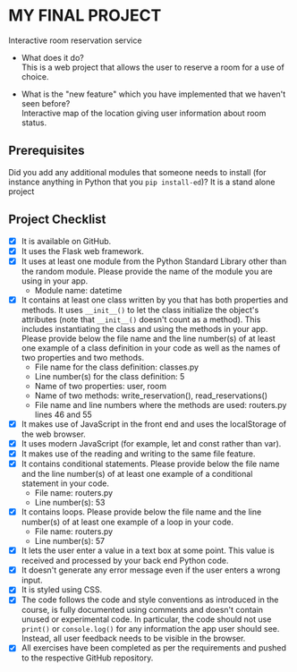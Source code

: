 # MY FINAL PROJECT
Interactive room reservation service

- What does it do?  
  This is a web project that allows the user to reserve a room for a use of choice.

- What is the "new feature" which you have implemented that we haven't seen before?  
  Interactive map of the location giving user information about room status.

## Prerequisites
Did you add any additional modules that someone needs to install (for instance anything in Python that you `pip install-ed`)? 
It is a stand alone project

## Project Checklist
- [x] It is available on GitHub.
- [x] It uses the Flask web framework.
- [x] It uses at least one module from the Python Standard Library other than the random module.
  Please provide the name of the module you are using in your app.
  - Module name: datetime
- [x] It contains at least one class written by you that has both properties and methods. It uses `__init__()` to let the class initialize the object's attributes (note that  `__init__()` doesn't count as a method). This includes instantiating the class and using the methods in your app. Please provide below the file name and the line number(s) of at least one example of a class definition in your code as well as the names of two properties and two methods.
  - File name for the class definition: classes.py
  - Line number(s) for the class definition: 5
  - Name of two properties: user, room
  - Name of two methods: write_reservation(), read_reservations()
  - File name and line numbers where the methods are used: routers.py lines 46 and 55
- [x] It makes use of JavaScript in the front end and uses the localStorage of the web browser.
- [x] It uses modern JavaScript (for example, let and const rather than var).
- [x] It makes use of the reading and writing to the same file feature.
- [x] It contains conditional statements. Please provide below the file name and the line number(s) of at least
  one example of a conditional statement in your code.
  - File name: routers.py
  - Line number(s): 53
- [x] It contains loops. Please provide below the file name and the line number(s) of at least
  one example of a loop in your code.
  - File name: routers.py
  - Line number(s): 57
- [x] It lets the user enter a value in a text box at some point.
  This value is received and processed by your back end Python code.
- [x] It doesn't generate any error message even if the user enters a wrong input.
- [x] It is styled using CSS.
- [x] The code follows the code and style conventions as introduced in the course, is fully documented using comments and doesn't contain unused or experimental code. 
  In particular, the code should not use `print()` or `console.log()` for any information the app user should see. Instead, all user feedback needs to be visible in the browser.  
- [x] All exercises have been completed as per the requirements and pushed to the respective GitHub repository.
